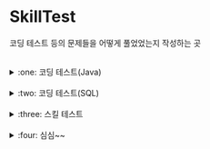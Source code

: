 # SkillTest
코딩 테스트 등의 문제들을 어떻게 풀었었는지 작성하는 곳

<br>

<details>
<summary>:one: 코딩 테스트(Java)</summary>
<div markdown="1">       

- [숫자 문자열과 영단어](https://github.com/Runu09/SkillTest/blob/main/programmers/Test1.java)

- [나이 출력](https://github.com/Runu09/SkillTest/blob/main/programmers/Test2.java)

- [각도기](https://github.com/Runu09/SkillTest/blob/main/programmers/Test3.java)

- [백준 10807번 (개수 세기)](https://github.com/Runu09/SkillTest/blob/main/Baekjoon/Test_1.java)

- [백준 2506번 (점수계산)](https://github.com/Runu09/SkillTest/blob/main/Baekjoon/Test_2.java)

- [백준 2566번 (최댓값)](https://github.com/Runu09/SkillTest/blob/main/Baekjoon/Test_3.java)

- [백준 10818번 (최소, 최대)](https://github.com/Runu09/SkillTest/blob/main/Baekjoon/Test_4.java)

</div>
</details>

<br>

<details>
<summary>:two: 코딩 테스트(SQL)</summary>
<div markdown="1">       
  
- [조건별로 분류하여 주문상태 출력하기(Oracle)](https://github.com/Runu09/SkillTest/blob/main/programmers/TestSQL1.sql)

- [서울에 위치한 식당 목록 출력하기(MYSQL)](https://github.com/Runu09/SkillTest/blob/main/programmers/TestSQL2.sql)

- [오랜 기간 보호한 동물(2)(Oracle)](https://github.com/Runu09/SkillTest/blob/main/programmers/TestSQL3.sql)

- [주문량이 많은 아이스크림들 조회하기(Oracle)](https://github.com/Runu09/SkillTest/blob/main/programmers/TestSQL4.sql)

- [있었는데요 없었습니다(Oracle)](https://github.com/Runu09/SkillTest/blob/main/programmers/TestSQL5.sql)

- [보호소에서 중성화한 동물(Oracle)](https://github.com/Runu09/SkillTest/blob/main/programmers/TestSQL6.sql)

- [오랜 기간 보호한 동물(1)(Oracle)](https://github.com/Runu09/SkillTest/blob/main/programmers/TestSQL7.sql)

- [취소되지 않은 진료 예약 조회하기(Oracle)](https://github.com/Runu09/SkillTest/blob/main/programmers/TestSQL8.sql)

- [오프라인/온라인 판매 데이터 통합하기(Oracle)](https://github.com/Runu09/SkillTest/blob/main/programmers/TestSQL9.sql)

</div>
</details>

<br>

<details>
<summary>:three: 스킬 테스트</summary>
<div markdown="1">       

- [자연수 뒤집어 배열로 만들기](https://github.com/Runu09/SkillTest/blob/main/programmers/Skill1.java)

- [가장 큰 수](https://github.com/Runu09/SkillTest/blob/main/programmers/Skill2.java)

</div>
</details>

<br>

<details>
<summary>:four: 심심~~</summary>
<div markdown="1">       

- [거스름돈 구하기](https://github.com/Runu09/SkillTest/blob/main/Runu/Runu1.java)

- [두 수 사이의 숫자들의 합 계산](https://github.com/Runu09/SkillTest/blob/main/Runu/Runu2.java)

- [입력 받은 문자에서 소문자 ‘a’의 개수 구하기](https://github.com/Runu09/SkillTest/blob/main/Runu/Runu3.java)

- [배우 이름으로 영화 찾기](https://github.com/Runu09/SkillTest/blob/main/Runu/Runu4.java)

- [정수 입력](https://github.com/Runu09/SkillTest/blob/main/Runu/Runu5.java)
  
- [빵 만들기](https://github.com/Runu09/SkillTest/blob/main/Runu/Runu6.java)

</div>
</details>
